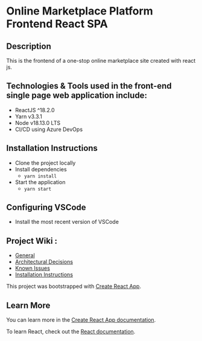 # Online Marketplace Platform Frontend React SPA

## Description

This is the frontend of a one-stop online marketplace site created with react js.

## Technologies & Tools used in the front-end single page web application include:

- ReactJS ^18.2.0
- Yarn v3.3.1
- Node v18.13.0 LTS
- CI/CD using Azure DevOps

## Installation Instructions

- Clone the project locally
- Install dependencies
  - `yarn install`
- Start the application
  - `yarn start`

## Configuring VSCode

- Install the most recent version of VSCode

## Project Wiki :

- [General](https://dev.azure.com/rimazmohommed523/Marketplace/_wiki/wikis/Marketplace.wiki/18/Frontend-React-JS-Single-Page-Application)
- [Architectural Decisions](https://dev.azure.com/rimazmohommed523/Marketplace/_wiki/wikis/Marketplace.wiki/27/Architectural-Decisions)
- [Known Issues](https://dev.azure.com/rimazmohommed523/Marketplace/_wiki/wikis/Marketplace.wiki/26/Issues)
- [Installation Instructions](https://dev.azure.com/rimazmohommed523/Marketplace/_wiki/wikis/Marketplace.wiki/24/Installation-Instructions)

This project was bootstrapped with [Create React App](https://github.com/facebook/create-react-app).

## Learn More

You can learn more in the [Create React App documentation](https://facebook.github.io/create-react-app/docs/getting-started).

To learn React, check out the [React documentation](https://reactjs.org/).
